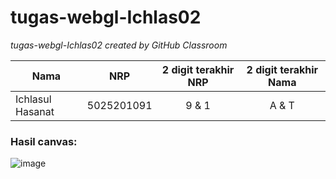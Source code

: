 # tugas-webgl-Ichlas02
*tugas-webgl-Ichlas02 created by GitHub Classroom*

| Nama             | NRP           | 2 digit terakhir NRP  | 2 digit terakhir Nama |
| ---------------- |:-------------:|:---------------------:|:---------------------:|
| Ichlasul Hasanat |   5025201091  |         9 & 1         |          A & T        |

### Hasil canvas:
![image](https://user-images.githubusercontent.com/88977654/191274145-b4c68c18-0d29-4ef8-be35-1c7694f86213.png)
